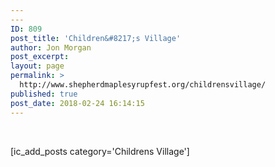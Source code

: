```yaml
---
---
ID: 809
post_title: 'Children&#8217;s Village'
author: Jon Morgan
post_excerpt:
layout: page
permalink: >
  http://www.shepherdmaplesyrupfest.org/childrensvillage/
published: true
post_date: 2018-02-24 16:14:15
---
```

&nbsp;

[ic_add_posts category='Childrens Village']

&nbsp;